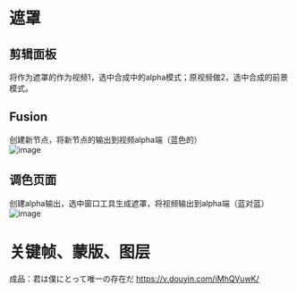 # 遮罩
## 剪辑面板
将作为遮罩的作为视频1，选中合成中的alpha模式；原视频做2，选中合成的前景模式。  
## Fusion
创建新节点，将新节点的输出到视频alpha端（蓝色的）  
![image](https://github.com/user-attachments/assets/a843746d-c802-428f-a9e9-4b73bde67074)
## 调色页面  
创建alpha输出，选中窗口工具生成遮罩，将视频输出到alpha端（蓝对蓝）   
![image](https://github.com/user-attachments/assets/50f11c82-bf15-4b29-b747-232d41301a85)  
# 关键帧、蒙版、图层  
成品：君は僕にとって唯一の存在だ  https://v.douyin.com/iMhQVuwK/
